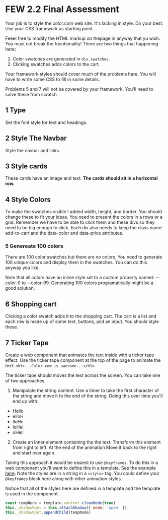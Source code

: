 # FEW 2.2 Final Assessment 

Your job is to style the color.com web site. It's lacking in style. Do your best. Use your CSS framework as starting point. 

Feeel free to modify the HTML markup on thepage in anyway that yu wish. You must not break the fucntionality! There are two things that happening here: 

1. Color swatches are generated in `div.swatches`. 
2. Clicking swatches adds colors to the cart. 

Your framework styles should cover much of the problems here. You will have to write some CSS to fill in some details. 

Problems 5 and 7 will not be covered by your framework. You'll need to solve these from scratch. 

## 1 Type 

Set the font style for text and headings.

## 2 Style The Navbar 

Style the navbar and links.

## 3 Style cards 

These cards have an image and text. **The cards should sit in a horizontal row.**

## 4 Style Colors 

To make the swatches visible I added width, height, and border. You should change these to fit your ideas. You need to present the colors in a rows or a grid. Remember we have to be able to click them and these divs so they need to be big enough to click. Each div also needs to keep the class name: add-to-cart and the data-color and data-price attributes.

### 5 Genereate 100 colors

There are 100 color swatches but there are no colors. You need to generate 100 unique colors and display them in the swatches. You can do this anyway you like. 

Note that all colors have an inline style set to a custom property named: --color-0 to --color-99. Generating 100 colors programatically might be a good solution. 

## 6 Shopping cart 

Clicking a color swatch adds it to the shopping cart. The cart is a list and each row is made up of some text, buttons, and an input. You should style these. 

## 7 Ticker Tape 

Create a web component that animates the text inside with a ticker tape effect. Use the ticker tape component at the top of the page to animate the text: `<h1>...Color.com is awesome...</h1>`. 

The ticker tape should moves the text across the screen. You can take one of two approaches. 

1) Manipulate the string content. Use a timer to take the first character of the string and move it to the end of the string. Doing this over time you'll end up with: 

- Hello
- elloH
- lloHe
- loHel
- oHell

2) Create an inner element containing the the text. Transform this element from right to left. At the end of the animation Move it back to the right and start over again. 

Taking this approach it would be easiest to use `@keyframes`. To do this in a web component you'll want to define this in a template. See the example [here](https://github.com/Make-School-Labs/simple-component/blob/master/simple-components-templates/01-counter-template/fancy-counter.js). Note the styles are in a string in a `<style>` tag. You could define your `@keyframes` block here along with other animation styles.

Notice that all of the styles here are defined in a template and the template is used in the component. 

```js
const tempNode = template.content.cloneNode(true)
this._shadowRoot = this.attachShadow({ mode: 'open' });
this._shadowRoot.appendChild(tempNode)
```